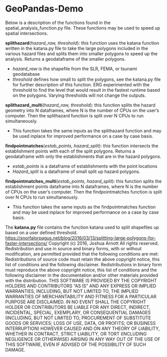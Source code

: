 # GeoPandas-Demo
Below is a description of the functions found in the spatial_analysis_function.py file. These functions may be used to speed up spatial intersections.

__splithazard__(*hazard_raw, threshold*): this function uses the katana function written in the katana.py file to take the large polygons included in the various hazard files and splits them into smaller polygons to speed up the analysis. Returns a geodataframe of the smaller polygons.
- *hazard_raw* is the shapefile from the SLR, FEMA, or tsunami geodatabase
- *threshold* defines how small to split the polygons, see the katana.py file for further description of this function. ERG experimented with the threshold to find the level that would result in the fastest runtime based on the polygons. Varying thresholds will not change the outputs.

__splithazard_multi__(*hazard_raw, threshold*): this function splits the hazard geometry into N dataframes, where N is the number of CPUs on the user’s computer. Then the splithazard function is split over N CPUs to run simultaneously.
- This function takes the same inputs as the splithazard function and may be used inplace for improved performance on a case by case basis.

__findpointmatches__(*estab_points, hazard_split*): this function intersects the establishment points with each of the split polygons. Returns a geodataframe with only the establishments that are in the hazard polygons.
- *estab_points* is a dataframe of establishments with the point locations
- *Hazard_split* is a dataframe of small split up hazard polygons.

__findpointmatches_multi__(*estab_points, hazard_split*): this function splits the establishment points dataframe into N dataframes, where N is the number of CPUs on the  user’s computer. Then the findpointmatches function is split over N CPUs to run simultaneously.
- This function takes the same inputs as the findpointmatches function and may be used inplace for improved performance on a case by case basis.


The __katana.py__ file contains the function katana used to split shapefiles up based on a user defined threshold.
https://snorfalorpagus.net/blog/2016/03/13/splitting-large-polygons-for-faster-intersections/
Copyright (c) 2016, Joshua Arnott
All rights reserved.
Redistribution and use in source and binary forms, with or without modification, are permitted provided that the following conditions are met:
Redistributions of source code must retain the above copyright notice, this list of conditions and the following disclaimer.
Redistributions in binary form must reproduce the above copyright notice, this list of conditions and the following disclaimer in the documentation and/or other materials provided with the distribution.
THIS SOFTWARE IS PROVIDED BY THE COPYRIGHT HOLDERS AND CONTRIBUTORS “AS IS” AND ANY EXPRESS OR IMPLIED WARRANTIES, INCLUDING, BUT NOT LIMITED TO, THE IMPLIED WARRANTIES OF MERCHANTABILITY AND FITNESS FOR A PARTICULAR PURPOSE ARE DISCLAIMED. IN NO EVENT SHALL THE COPYRIGHT HOLDER OR CONTRIBUTORS BE LIABLE FOR ANY DIRECT, INDIRECT, INCIDENTAL, SPECIAL, EXEMPLARY, OR CONSEQUENTIAL DAMAGES (INCLUDING, BUT NOT LIMITED TO, PROCUREMENT OF SUBSTITUTE GOODS OR SERVICES; LOSS OF USE, DATA, OR PROFITS; OR BUSINESS INTERRUPTION) HOWEVER CAUSED AND ON ANY THEORY OF LIABILITY, WHETHER IN CONTRACT, STRICT LIABILITY, OR TORT (INCLUDING NEGLIGENCE OR OTHERWISE) ARISING IN ANY WAY OUT OF THE USE OF THIS SOFTWARE, EVEN IF ADVISED OF THE POSSIBILITY OF SUCH DAMAGE.
